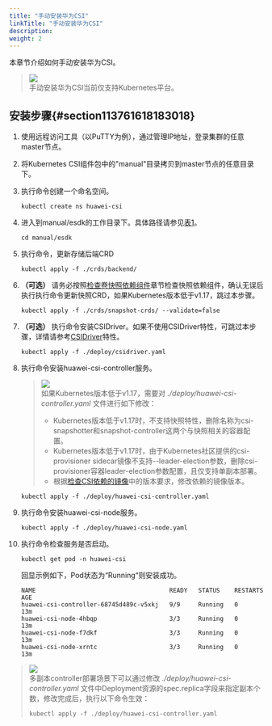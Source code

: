 ```yaml
---
title: "手动安装华为CSI"
linkTitle: "手动安装华为CSI"
description: 
weight: 2
---
```


本章节介绍如何手动安装华为CSI。

>![](/css-docs/public_sys-resources/zh-cn/icon-note.gif)  
>手动安装华为CSI当前仅支持Kubernetes平台。

## 安装步骤{#section113761618183018}

1.  使用远程访问工具（以PuTTY为例），通过管理IP地址，登录集群的任意master节点。
2.  将Kubernetes CSI组件包中的"manual"目录拷贝到master节点的任意目录下。
3.  执行命令创建一个命名空间。

    ```
    kubectl create ns huawei-csi
    ```

4.  进入到manual/esdk的工作目录下。具体路径请参见[表1](/docs/installation-and-deployment/installation-preparations/downloading-the-huawei-csi-software-package#zh-cn_topic_0150885197_table17200162435412)。

    ```
    cd manual/esdk
    ```

5.  执行命令，更新存储后端CRD

    ```
    kubectl apply -f ./crds/backend/
    ```

6.  **（可选）**  请务必按照[检查卷快照依赖组件](/docs/installation-and-deployment/installation-preparations/checking-volume-snapshot-dependent-components)章节检查快照依赖组件，确认无误后执行执行命令更新快照CRD，如果Kubernetes版本低于v1.17，跳过本步骤。

    ```
    kubectl apply -f ./crds/snapshot-crds/ --validate=false
    ```

7.  **（可选）**  执行命令安装CSIDriver。如果不使用CSIDriver特性，可跳过本步骤，详情请参考[CSIDriver](https://kubernetes-csi.github.io/docs/csi-driver-object.html)特性。

    ```
    kubectl apply -f ./deploy/csidriver.yaml 
    ```

8.  执行命令安装huawei-csi-controller服务。

    >![](/css-docs/public_sys-resources/zh-cn/icon-note.gif)  
    >如果Kubernetes版本低于v1.17，需要对  _./deploy/huawei-csi-controller.yaml_  文件进行如下修改：
    >-   Kubernetes版本低于v1.17时，不支持快照特性，删除名称为csi-snapshotter和snapshot-controller这两个与快照相关的容器配置。
    >-   Kubernetes版本低于v1.17时，由于Kubernetes社区提供的csi-provisioner sidecar镜像不支持--leader-election参数，删除csi-provisioner容器leader-election参数配置，且仅支持单副本部署。
    >-   根据[检查CSI依赖的镜像](/docs/installation-and-deployment/installation-preparations/checking-the-images-on-which-csi-depends)中的版本要求，修改依赖的镜像版本。

    ```
    kubectl apply -f ./deploy/huawei-csi-controller.yaml
    ```

9.  执行命令安装huawei-csi-node服务。

    ```
    kubectl apply -f ./deploy/huawei-csi-node.yaml 
    ```

10. 执行命令检查服务是否启动。

    ```
    kubectl get pod -n huawei-csi
    ```

    回显示例如下，Pod状态为“Running“则安装成功。

    ```
    NAME                                     READY   STATUS    RESTARTS   AGE
    huawei-csi-controller-68745d489c-v5xkj   9/9     Running   0          13m
    huawei-csi-node-4hbqp                    3/3     Running   0          13m
    huawei-csi-node-f7dkf                    3/3     Running   0          13m
    huawei-csi-node-xrntc                    3/3     Running   0          13m
    ```

>![](/css-docs/public_sys-resources/zh-cn/icon-note.gif)  
>多副本controller部署场景下可以通过修改  _./deploy/huawei-csi-controller.yaml_  文件中Deployment资源的spec.replica字段来指定副本个数，修改完成后，执行以下命令生效：
>```
>kubectl apply -f ./deploy/huawei-csi-controller.yaml
>```

